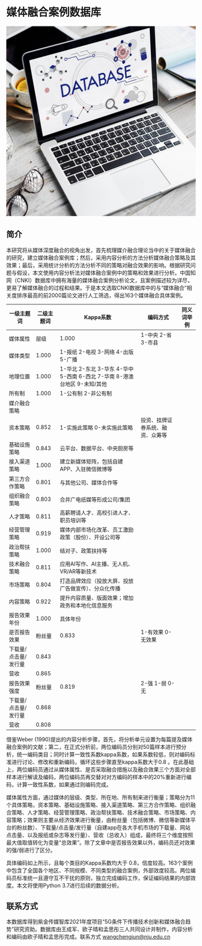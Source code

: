 # 媒体融合案例数据库

![](database.jpeg)

## 简介

本研究将从媒体深度融合的视角出发，首先梳理媒介融合理论当中的关于媒体融合的研究，建立媒体融合案例库；然后，采用内容分析的方法分析媒体融合策略及其效果；最后，采用统计分析的方法分析不同的策略对融合效果的影响。根据研究问题与假设，本文使用内容分析法对媒体融合案例中的策略和效果进行分析。中国知网（CNKI）数据库中拥有海量的媒体融合案例分析论文，且案例描述较为详尽，更易了解媒体融合的过程和结果。于是本文选取CNKI数据库中的与“媒体融合”相关度排序最高的前2000篇论文进行人工筛选，得出163个媒体融合具体案例。



| 一级主题词           | 二级主题词   | Kappa系数                                                    | 编码方式                       | 同义词举例                       |
| -------------------- | ------------ | ------------------------------------------------------------ | ------------------------------ | -------------------------------- |
| 媒体属性             | 层级         | 1.000­                                                       | 1-中央 2-省 3-市县             |                                  |
| 媒体类型             | 1.000        | 1-报纸 2-电视 3-网络 4-出版 5-广播                           |                                |                                  |
| 地理位置             | 1.000        | 1-华北 2-东北 3-华东 4-华中 5-西南 6-西北 7-华南 8-港澳台地区 9-未知/其他 |                                |                          |
| 所有制               | 1.000        | 1-公有制 2-非公有制                                          |                                |                                  |
| 媒介融合策略         |               |                                                             |                               |                |     
| 资本策略             | 0.852         | 1-实施此策略    0-未实施此策略 | 投资、挂牌证券系统、融资、众筹等 |                   |
| 基础设施策略         | 0.843        | 云平台、数据平台、中央厨房等                                 |                                |                                  |
| 接入渠道策略         | 1.000        | 建立新媒体矩阵，包括自建APP、入驻微信微博等                  |                                |                                  |
| 第三方合作策略       | 0.801        | 与其他公司、媒体合作等                                       |                                |                                  |
| 组织融合策略         | 0.803        | 合并广电纸媒等形成公司/集团                                  |                                |                                  |
| 人才策略             | 0.811        | 高薪聘请人才、高校引进人才、职员培训等                       |                                |                                  |
| 经营管理策略         | 0.919        | 媒体内部市场化改革、员工激励政策（股份）、开设公司等         |                                |                                  |
| 政治帮扶策略         | 1.000        | 结对子、政策扶持等                                           |                                |                                  |
| 技术融合策略         | 0.811        | 应用AI写作、AI主播、无人机、VR/AR等新技术                    |                                |                                  |
| 市场策略             | 0.804        | 打造品牌效应（投放大屏、投放广告做宣传）、分众化传播         |                                |                                  |
| 内容策略             | 0.922        | 提升内容质量、版面效果；增加政务和本地化信息服务             |                                |                                  |
| 报告效果年份 | 1.000                     | 具体年份                       |                                  |    |
| 是否报告效果         | 粉丝量       | 0.833                                                        | 1-有效果 0-无效果              |                                  |
| 下载量/点击量/发行量 | 0.843        |                                                              |                                |                                  |
| 营收                 | 0.865        |                                                              |                                |                                  |
| 报告效果强度         | 粉丝量       | 0.819                                                        | 2-强 1-弱 0-无                 |                                  |
| 下载量/点击量/发行量 | 0.868        |                                                              |                                |                                  |
| 营收                 | 0.808        |                                                              |                                |                                  |


借鉴Weber (1990)提出的内容分析步骤，首先，将分析单元设置为每篇提及媒体融合案例的文献；第二，在正式分析前，两位编码员分别对50篇样本进行预分析，统一编码类目；同时计算一致性系数kappa系数，如果系数较低，则对编码标准进行讨论、修改和重新编码，循环这些步骤直至kappa系数大于0.8 。在此基础上，两位编码员通过从媒体属性、是否采取融合措施以及融合效果三个方面对全部样本进行解读及编码，两位编码员再交替对对方编码的样本中的20%重新进行编码，计算一致性系数，如果通过则编码完成。

媒体属性方面，通过媒体的层级、类型、所在地、所有制来进行衡量；策略分为11个具体策略，资本策略、基础设施策略、接入渠道策略、第三方合作策略、组织融合策略、人才策略、经营管理策略、政治帮扶策略、技术融合策略、市场策略、内容策略；效果则主要从经济效果进行衡量，由粉丝量（包括微博、微信等新媒体平台的粉丝数）、下载量/点击量/发行量（自建app在各大手机市场的下载量、网站点击量、以及报纸或杂志等发行量）、营收（总收入）组成，最终将三个维度按照最大值取值转化为变量“总效果”。除了文章中是否报告效果以外，编码员还对效果的强/弱进行了区分。

具体编码如上所示，且每个类目的Kappa系数均大于 0.8，信度较高。163个案例中包含了全国各个地区、不同规模、不同类型的融合案例，外部效度较高。两位编码员标准统一且遵守互不干扰的原则，独立完成编码工作，保证编码结果的内部效度。本文将使用Python 3.7进行后续的数据分析。

## 联系方式

本数据库得到紫金传媒智库2021年度项目“5G条件下传播技术创新和媒体融合趋势”研究资助。数据库由王成军、欧子晴和孟思彤三人共同设计并制作，内容分析和编码由欧子晴和孟思彤完成。联系方式 wangchengjun@nju.edu.cn
